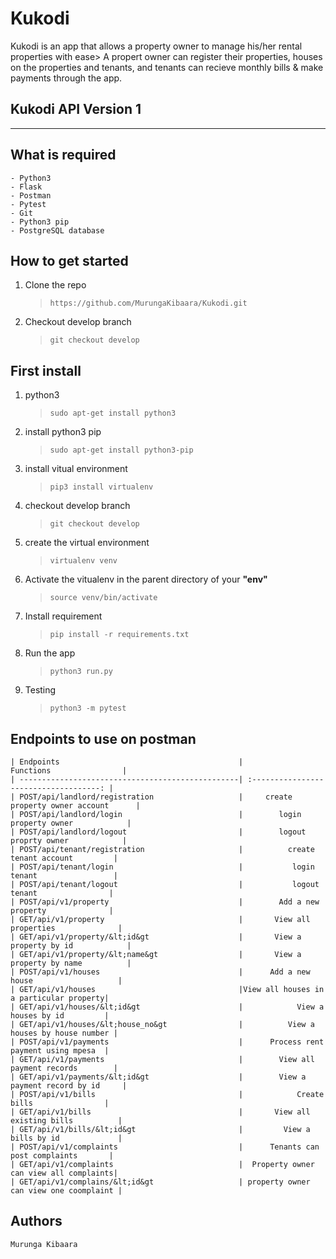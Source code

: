 # Kukodi

Kukodi is an app that allows a property owner to manage his/her rental properties with ease> A propert owner can register their properties,
houses on the properties and tenants, and tenants can recieve monthly bills & make payments through the app.

## Kukodi API Version 1

---

## What is required

    - Python3
    - Flask
    - Postman
    - Pytest
    - Git
    - Python3 pip
    - PostgreSQL database 

## How to get started

1. Clone the repo

    > `https://github.com/MurungaKibaara/Kukodi.git`

2) Checkout develop branch

    > `git checkout develop`

## First install

1. python3

    > `sudo apt-get install python3`

2. install python3 pip

    > `sudo apt-get install python3-pip`

3. install vitual environment

    > `pip3 install virtualenv`

4. checkout develop branch

    > `git checkout develop`

5. create the virtual environment

    > `virtualenv venv`

6. Activate the vitualenv in the parent directory of your **"env"**

    > `source venv/bin/activate`

7. Install requirement

    > `pip install -r requirements.txt`

8. Run the app

    > `python3 run.py`
    
9. Testing 

    > `python3 -m pytest`


## Endpoints to use on postman

    | Endpoints                                        |               Functions                |
    | -------------------------------------------------| :------------------------------------: |
    | POST/api/landlord/registration                   |     create property owner account      |
    | POST/api/landlord/login                          |        login property owner            |
    | POST/api/landlord/logout                         |        logout proprty owner            |
    | POST/api/tenant/registration                     |          create tenant account         |
    | POST/api/tenant/login                            |           login tenant                 |
    | POST/api/tenant/logout                           |           logout tenant                |
    | POST/api/v1/property                             |        Add a new property              |
    | GET/api/v1/property                              |       View all properties              |
    | GET/api/v1/property/&lt;id&gt                    |       View a property by id            |
    | GET/api/v1/property/&lt;name&gt                  |       View a property by name          |
    | POST/api/v1/houses                               |      Add a new house                   |
    | GET/api/v1/houses                                |View all houses in a particular property|
    | GET/api/v1/houses/&lt;id&gt                      |            View a houses by id         |
    | GET/api/v1/houses/&lt;house_no&gt                |          View a houses by house number |
    | POST/api/v1/payments                             |      Process rent payment using mpesa  |
    | GET/api/v1/payments                              |        View all payment records        |
    | GET/api/v1/payments/&lt;id&gt                    |        View a payment record by id     |
    | POST/api/v1/bills                                |            Create bills                |
    | GET/api/v1/bills                                 |       View all existing bills          |
    | GET/api/v1/bills/&lt;id&gt                       |         View a bills by id             |
    | POST/api/v1/complaints                           |      Tenants can post complaints       |
    | GET/api/v1/complaints                            |  Property owner can view all complaints|
    | GET/api/v1/complains/&lt;id&gt                   | property owner can view one coomplaint |
    

## Authors

    Murunga Kibaara
